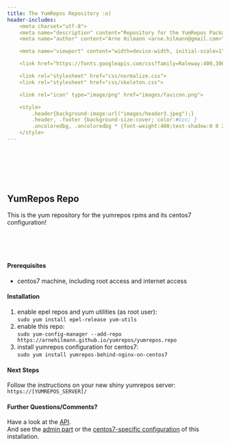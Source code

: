 ```yaml
---
title: The YumRepos Repository :o)
header-includes:
    <meta charset="utf-8">
    <meta name="description" content="Repository for the YumRepos Packages">
    <meta name="author" content="Arne Hilmann <arne.hilmann@gmail.com>">

    <meta name="viewport" content="width=device-width, initial-scale=1">

    <link href="https://fonts.googleapis.com/css?family=Raleway:400,300,600" rel="stylesheet" type="text/css">

    <link rel="stylesheet" href="css/normalize.css">
    <link rel="stylesheet" href="css/skeleton.css">

    <link rel="icon" type="image/png" href="images/favicon.png">

    <style>
        .header{background-image:url("images/header3.jpeg");}
        .header, .footer {background-size:cover; color:#ccc; }
        .oncoloredbg, .oncoloredbg * {font-weight:400;text-shadow:0 0 2px black;}
    </style>
---
```

<div class="section header">
<div class="container oncoloredbg" style="padding-top: 15%; padding-bottom: 5%;">

## YumRepos Repo

This is the yum repository for the yumrepos rpms and its centos7 configuration!

</div>
</div>

<div class="container">
<div class="row">
<div class="column" style="margin-top: 5%; margin-bottom: 20%;">

#### Prerequisites

* centos7 machine, including root access and internet access


#### Installation

1. enable epel repos and yum utilities (as root user):<br/>
    ```sudo yum install epel-release yum-utils```
2. enable this repo:<br/>
    ```sudo yum-config-manager --add-repo https://arnehilmann.github.io/yumrepos/yumrepos.repo```
3. install yumrepos configuration for centos7:<br/>
    ```sudo yum install yumrepos-behind-nginx-on-centos7```


#### Next Steps

Follow the instructions on your new shiny yumrepos server:<br/>
```https://[YUMREPOS_SERVER]/```


#### Further Questions/Comments?

Have a look at the <a href="https://github.com/arnehilmann/yumrepos#rest-api">API</a>.<br/>
And see the <a href="https://github.com/arnehilmann/yumrepos">admin part</a>
or the <a href="https://github.com/arnehilmann/yumrepos-behind-nginx-on-centos7">centos7-specific configuration</a>
of this installation.
